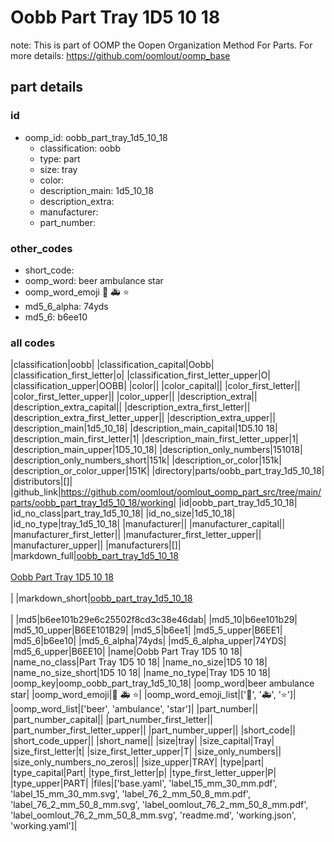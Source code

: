 # Oobb Part Tray 1D5 10 18  

note: This is part of OOMP the Oopen Organization Method For Parts. For more details: https://github.com/oomlout/oomp_base

##  part details





### id
* oomp_id: oobb_part_tray_1d5_10_18
  * classification: oobb
  * type: part
  * size: tray
  * color: 
  * description_main: 1d5_10_18
  * description_extra: 
  * manufacturer: 
  * part_number: 

### other_codes
* short_code: 
* oomp_word: beer ambulance star
* oomp_word_emoji :beer: :ambulance: :star:
* md5_6_alpha: 74yds
* md5_6: b6ee10

### all codes 
|classification|oobb|
|classification_capital|Oobb|
|classification_first_letter|o|
|classification_first_letter_upper|O|
|classification_upper|OOBB|
|color||
|color_capital||
|color_first_letter||
|color_first_letter_upper||
|color_upper||
|description_extra||
|description_extra_capital||
|description_extra_first_letter||
|description_extra_first_letter_upper||
|description_extra_upper||
|description_main|1d5_10_18|
|description_main_capital|1D5.10 18|
|description_main_first_letter|1|
|description_main_first_letter_upper|1|
|description_main_upper|1D5_10_18|
|description_only_numbers|151018|
|description_only_numbers_short|151k|
|description_or_color|151k|
|description_or_color_upper|151K|
|directory|parts/oobb_part_tray_1d5_10_18|
|distributors|[]|
|github_link|https://github.com/oomlout/oomlout_oomp_part_src/tree/main/parts/oobb_part_tray_1d5_10_18/working|
|id|oobb_part_tray_1d5_10_18|
|id_no_class|part_tray_1d5_10_18|
|id_no_size|1d5_10_18|
|id_no_type|tray_1d5_10_18|
|manufacturer||
|manufacturer_capital||
|manufacturer_first_letter||
|manufacturer_first_letter_upper||
|manufacturer_upper||
|manufacturers|[]|
|markdown_full|[oobb_part_tray_1d5_10_18](https://github.com/oomlout/oomlout_oomp_part_src/tree/main/parts/oobb_part_tray_1d5_10_18/working)<br>[](https://github.com/oomlout/oomlout_oomp_part_src/tree/main/parts/oobb_part_tray_1d5_10_18/working)<br>[Oobb Part Tray 1D5 10 18](https://github.com/oomlout/oomlout_oomp_part_src/tree/main/parts/oobb_part_tray_1d5_10_18/working)<br><br>|
|markdown_short|[oobb_part_tray_1d5_10_18](https://github.com/oomlout/oomlout_oomp_part_src/tree/main/parts/oobb_part_tray_1d5_10_18/working)<br><br>|
|md5|b6ee101b29e6c25502f8cd3c38e46dab|
|md5_10|b6ee101b29|
|md5_10_upper|B6EE101B29|
|md5_5|b6ee1|
|md5_5_upper|B6EE1|
|md5_6|b6ee10|
|md5_6_alpha|74yds|
|md5_6_alpha_upper|74YDS|
|md5_6_upper|B6EE10|
|name|Oobb Part Tray 1D5 10 18|
|name_no_class|Part Tray 1D5 10 18|
|name_no_size|1D5 10 18|
|name_no_size_short|1D5 10 18|
|name_no_type|Tray 1D5 10 18|
|oomp_key|oomp_oobb_part_tray_1d5_10_18|
|oomp_word|beer ambulance star|
|oomp_word_emoji|:beer: :ambulance: :star:|
|oomp_word_emoji_list|[':beer:', ':ambulance:', ':star:']|
|oomp_word_list|['beer', 'ambulance', 'star']|
|part_number||
|part_number_capital||
|part_number_first_letter||
|part_number_first_letter_upper||
|part_number_upper||
|short_code||
|short_code_upper||
|short_name||
|size|tray|
|size_capital|Tray|
|size_first_letter|t|
|size_first_letter_upper|T|
|size_only_numbers||
|size_only_numbers_no_zeros||
|size_upper|TRAY|
|type|part|
|type_capital|Part|
|type_first_letter|p|
|type_first_letter_upper|P|
|type_upper|PART|
|files|['base.yaml', 'label_15_mm_30_mm.pdf', 'label_15_mm_30_mm.svg', 'label_76_2_mm_50_8_mm.pdf', 'label_76_2_mm_50_8_mm.svg', 'label_oomlout_76_2_mm_50_8_mm.pdf', 'label_oomlout_76_2_mm_50_8_mm.svg', 'readme.md', 'working.json', 'working.yaml']|
